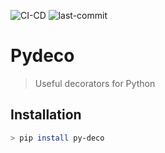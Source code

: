 ![CI-CD](https://github.com/quelhasu/pydeco/workflows/CI-CD/badge.svg)
![last-commit](https://img.shields.io/github/last-commit/quelhasu/pydeco)

# Pydeco
> Useful decorators for Python

## Installation
```sh
> pip install py-deco
```
